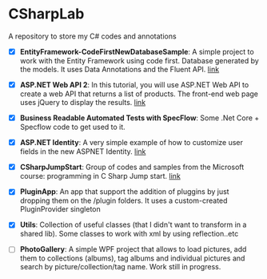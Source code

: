 # CSharpLab
A repository to store my C# codes and annotations  
 - [x] **EntityFramework-CodeFirstNewDatabaseSample**: A simple project to work with the Entity Framework using code first. Database generated by the models. It uses Data Annotations and the Fluent API. [link](https://msdn.microsoft.com/en-us/library/jj193542(v=vs.113).aspx)  
 
- [x] **ASP.NET Web API 2**: In this tutorial, you will use ASP.NET Web API to create a web API that returns a list of products. The front-end web page uses jQuery to display the results. [link](https://docs.microsoft.com/en-us/aspnet/web-api/overview/getting-started-with-aspnet-web-api/tutorial-your-first-web-api)  

- [x] **Business Readable Automated Tests with SpecFlow**: Some .Net Core + Specflow code to get used to it.

- [x] **ASP.NET Identity**: A very simple example of how to customize user fields in the new ASPNET Identity. [link](http://www.eduardopires.net.br/2014/03/asp-net-identity-customizando-cadastro-usuarios/)  
  
- [x] **CSharpJumpStart**: Group of codes and samples from the Microsoft course: programming in C Sharp Jump start. [link](https://mva.microsoft.com/en-us/training-courses/programming-in-c-jump-start-14254)  
  
- [x] **PluginApp**: An app that support the addition of pluggins by just dropping them on the /plugin folders. It uses a custom-created PluginProvider singleton

- [x] **Utils**: Collection of useful classes (that I didn't want to transform in a shared lib). Some classes to work with xml by using reflection..etc

- [ ] **PhotoGallery**: A simple WPF project that allows to load pictures, add them to collections (albums), tag albums and individual pictures and search by picture/collection/tag name. Work still in progress.

